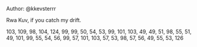 Author: @kkevsterrr

Rwa Kuv, if you catch my drift.

103, 109, 98, 104, 124, 99, 99, 50, 54, 53, 99, 101, 103, 49, 49, 51, 98, 55, 51, 49, 101, 99, 55, 54, 56, 99, 57, 101, 103, 57, 53, 98, 57, 56, 49, 55, 53, 126
